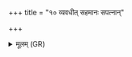 +++
title = "१० व्यवधीत् सहमानः सपत्नान्"

+++
<details><summary>मूलम् (GR)</summary>

व्यवधीत् सहमानः सपत्नान् +++(Bhatt. sapatnāṃ)+++  
द्विषतो मे ऽधराꣳ अकः ।  
अभ्य् अभूद् भूत्योभयाम् ॥
</details>
